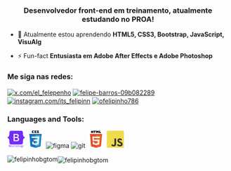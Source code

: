<h3 align="center">Desenvolvedor front-end em treinamento, atualmente estudando no PROA!</h3>

- 🌱 Atualmente estou aprendendo **HTML5, CSS3, Bootstrap, JavaScript, VisuAlg**

- ⚡ Fun-fact **Entusiasta em Adobe After Effects e Adobe Photoshop**

<h3 align="left">Me siga nas redes:</h3>
<p align="left">
<a href="https://twitter.com/el_felepenho" target="blank"><img align="center" src="https://raw.githubusercontent.com/rahuldkjain/github-profile-readme-generator/master/src/images/icons/Social/twitter.svg" alt="x.com/el_felepenho" height="30" width="40" /></a>
<a href="https://linkedin.com/in/felipe-barros-09b082289" target="blank"><img align="center" src="https://raw.githubusercontent.com/rahuldkjain/github-profile-readme-generator/master/src/images/icons/Social/linked-in-alt.svg" alt="felipe-barros-09b082289" height="30" width="40" /></a>
<a href="https://instagram.com/its_felipinn" target="blank"><img align="center" src="https://raw.githubusercontent.com/rahuldkjain/github-profile-readme-generator/master/src/images/icons/Social/instagram.svg" alt="instagram.com/its_felipinn" height="30" width="40" /></a>
<a href="https://www.youtube.com/@ofelipinho786" target="blank"><img align="center" src="https://raw.githubusercontent.com/rahuldkjain/github-profile-readme-generator/master/src/images/icons/Social/youtube.svg" alt="ofelipinho786" height="30" width="40" /></a>
</p>

<h3 align="left" style="">Languages and Tools:</h3>
<p align="left"> <a href="https://getbootstrap.com" target="_blank" rel="noreferrer" style="text-decoration: none;"> <img src="https://raw.githubusercontent.com/devicons/devicon/master/icons/bootstrap/bootstrap-plain-wordmark.svg" alt="bootstrap" width="40" height="40"/> </a> <a href="https://www.w3schools.com/css/" target="_blank" rel="noreferrer" style="text-decoration: none;"> <img src="https://raw.githubusercontent.com/devicons/devicon/master/icons/css3/css3-original-wordmark.svg" alt="css3" width="40" height="40"/> </a> <a href="https://www.figma.com/" target="_blank" rel="noreferrer" style="text-decoration: none;"> <img src="https://www.vectorlogo.zone/logos/figma/figma-icon.svg" alt="figma" width="40" height="40"/> </a> <a href="https://git-scm.com/" target="_blank" rel="noreferrer" style="text-decoration: none;"> <img src="https://www.vectorlogo.zone/logos/git-scm/git-scm-icon.svg" alt="git" width="40" height="40"/> </a> <a href="https://www.w3.org/html/" target="_blank" rel="noreferrer" style="text-decoration: none;"> <img src="https://raw.githubusercontent.com/devicons/devicon/master/icons/html5/html5-original-wordmark.svg" alt="html5" width="40" height="40"/> </a> <a href="https://developer.mozilla.org/en-US/docs/Web/JavaScript" target="_blank" rel="noreferrer"> <img src="https://raw.githubusercontent.com/devicons/devicon/master/icons/javascript/javascript-original.svg" alt="javascript" width="40" height="40"/> </a> </p>

<p><img align="left" src="https://github-readme-stats.vercel.app/api/top-langs?username=felipinhobgtom&show_icons=true&locale=en&layout=compact" alt="felipinhobgtom" /></p>



<p><img align="center" src="https://github-readme-streak-stats.herokuapp.com/?user=felipinhobgtom&" alt="felipinhobgtom" /></p>
